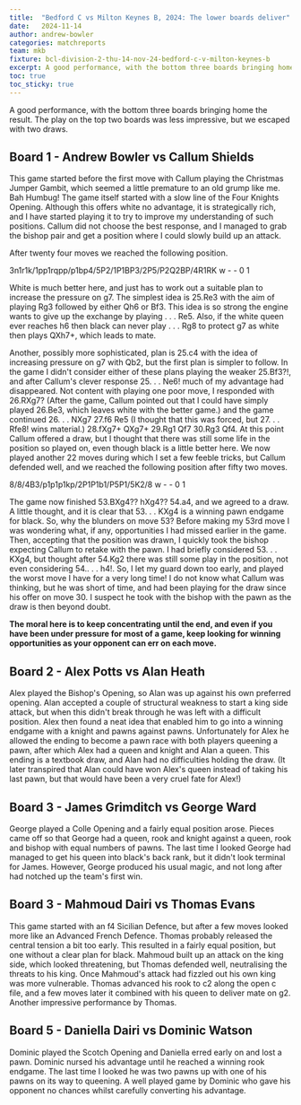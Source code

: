 ```yaml
---
title:  "Bedford C vs Milton Keynes B, 2024: The lower boards deliver"
date:   2024-11-14
author: andrew-bowler
categories: matchreports
team: mkb
fixture: bcl-division-2-thu-14-nov-24-bedford-c-v-milton-keynes-b
excerpt: A good performance, with the bottom three boards bringing home the result.
toc: true
toc_sticky: true
---
```


A good performance, with the bottom three boards bringing home the result. The play on the top two boards was less impressive, but we escaped with two draws.

<h2 id="board-1">Board 1 - Andrew Bowler vs Callum Shields</h2>

This game started before the first move with Callum playing the Christmas
Jumper Gambit, which seemed a little premature to an old grump like me.
Bah Humbug! The game itself started with a slow line of the Four Knights
Opening. Although this offers white no advantage, it is strategically rich,
and I have started playing it to try to improve my understanding of such
positions. Callum did not choose the best response, and I managed to grab
the bishop pair and get a position where I could slowly build up an attack.

After twenty four moves we reached the following position.


<div class="fen-position">3n1r1k/1pp1rqpp/p1bp4/5P2/1P1BP3/2P5/P2Q2BP/4R1RK w - - 0 1</div>

White is much better here, and just has to work out a suitable plan to
increase the pressure on g7. The simplest idea is 25.Re3 with the aim of
playing Rg3 followed by either Qh6 or Bf3. This idea is so strong the engine
wants to give up the exchange by playing . . . Re5. Also, if the white queen
ever reaches h6 then black can never play . . . Rg8 to protect g7 as white then
plays QXh7+, which leads to mate.

Another, possibly more sophisticated, plan is 25.c4 with the idea of increasing
pressure on g7 with Qb2, but the first plan is simpler to follow.
In the game I didn't consider either of these plans playing the weaker 25.Bf3?!,
and after Callum's clever response 25. . . Ne6! much of my advantage had
disappeared. Not content with playing one poor move, I responded with
26.RXg7? (After the game, Callum pointed out that I could have simply
played 26.Be3, which leaves white with the better game.) and the game continued 26. . . NXg7 27.f6 Re5 (I
thought that this was forced, but 27. . . Rfe8!
wins material.) 28.fXg7+ QXg7+ 29.Rg1 Qf7 30.Rg3 Qf4. At this point
Callum offered a draw, but I thought that there was still some life in the
position so played on, even though black is a little better here.
We now played another 22 moves during which I set a few feeble tricks, but
Callum defended well, and we reached the following position after fifty two
moves.

<div class="fen-position">8/8/4B3/p1p1p1kp/2P1P1b1/P5P1/5K2/8 w - - 0 1</div>

The game now finished 53.BXg4?? hXg4?? 54.a4, and we agreed to a draw. A
little thought, and it is clear that 53. . . KXg4 is a winning pawn endgame for
black. So, why the blunders on move 53? Before making my 53rd move I was
wondering what, if any, opportunities I had missed earlier in the game. Then,
accepting that the position was drawn, I quickly took the bishop expecting
Callum to retake with the pawn. I had briefly considered 53. . . KXg4, but
thought after 54.Kg2 there was still some play in the position, not even
considering 54.. . . h4!. So, I let my guard down too early, and played the
worst move I have for a very long time! I do not know what Callum was
thinking, but he was short of time, and had been playing for the draw since
his offer on move 30. I suspect he took with the bishop with the pawn as the
draw is then beyond doubt.

**The moral here is to keep concentrating until
the end, and even if you have been under pressure for most of a game, keep
looking for winning opportunities as your opponent can err on each move.**

<h2 id="board2">Board 2 - Alex Potts vs Alan Heath</h2>

Alex played the Bishop's Opening, so Alan was up against his own preferred
opening. Alan accepted a couple of structural weakness to start a king side
attack, but when this didn't break through he was left with a difficult position.
Alex then found a neat idea that enabled him to go into a winning
endgame with a knight and pawns against pawns. Unfortunately for Alex
he allowed the ending to become a pawn race with both players queening
a pawn, after which Alex had a queen and knight and Alan a queen. This
ending is a textbook draw, and Alan had no difficulties holding the draw. (It
later transpired that Alan could have won Alex's queen instead of taking his
last pawn, but that would have been a very cruel fate for Alex!)

<h2 id="board3">Board 3 - James Grimditch vs George Ward</h2>

George played a Colle Opening and a fairly equal position arose. Pieces came
off so that George had a queen, rook and knight against a queen, rook and
bishop with equal numbers of pawns. The last time I looked George had
managed to get his queen into black's back rank, but it didn't look terminal
for James. However, George produced his usual magic, and not long after
had notched up the team's first win.

<h2 id="board4">Board 3 - Mahmoud Dairi vs Thomas Evans</h2>

This game started with an f4 Sicilian Defence, but after a few moves looked
more like an Advanced French Defence. Thomas probably released the central
tension a bit too early. This resulted in a fairly equal position, but one
without a clear plan for black. Mahmoud built up an attack on the king
side, which looked threatening, but Thomas defended well, neutralising the
threats to his king. Once Mahmoud's attack had fizzled out his own king was
more vulnerable. Thomas advanced his rook to c2 along the open c file, and
a few moves later it combined with his queen to deliver mate on g2. Another
impressive performance by Thomas.

<h2 id="board5">Board 5 - Daniella Dairi vs Dominic Watson</h2>

Dominic played the Scotch Opening and Daniella erred early on and lost
a pawn. Dominic nursed his advantage until he reached a winning rook
endgame. The last time I looked he was two pawns up with one of his
pawns on its way to queening. A well played game by Dominic who gave his
opponent no chances whilst carefully converting his advantage.